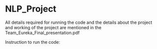 # NLP_Project

All details required for running the code and the details about the project and working of the project are mentioned in the Team_Eureka_Final_presentation.pdf

Instruction to run the code:

